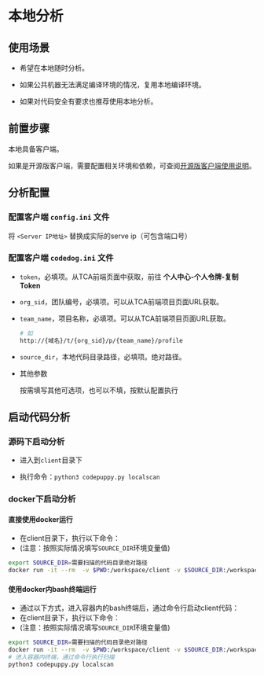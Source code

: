 # 本地分析

## 使用场景

- 希望在本地随时分析。

- 如果公共机器无法满足编译环境的情况，复用本地编译环境。

- 如果对代码安全有要求也推荐使用本地分析。

## 前置步骤

本地具备客户端。

如果是开源版客户端，需要配置相关环境和依赖，可查阅[开源版客户端使用说明](配置说明.md#开源版客户端使用说明)。

## 分析配置

### 配置客户端 `config.ini` 文件

将 `<Server IP地址>` 替换成实际的serve ip（可包含端口号）

### 配置客户端 `codedog.ini` 文件

- `token`，必填项。从TCA前端页面中获取，前往 **个人中心-个人令牌-复制Token**

- `org_sid`，团队编号，必填项。可以从TCA前端项目页面URL获取。

- `team_name`，项目名称，必填项。可以从TCA前端项目页面URL获取。

  ```bash
  # 如
  http://{域名}/t/{org_sid}/p/{team_name}/profile
  ```

- `source_dir`，本地代码目录路径，必填项。绝对路径。

- 其他参数
  
  按需填写其他可选项，也可以不填，按默认配置执行

## 启动代码分析

### 源码下启动分析

- 进入到`client`目录下

- 执行命令：`python3 codepuppy.py localscan`

### docker下启动分析

#### 直接使用docker运行

- 在client目录下，执行以下命令：
- (注意：按照实际情况填写`SOURCE_DIR`环境变量值)

```bash
export SOURCE_DIR=需要扫描的代码目录绝对路径
docker run -it --rm  -v $PWD:/workspace/client -v $SOURCE_DIR:/workspace/src  --name tca-client tca-client
```

#### 使用docker内bash终端运行

- 通过以下方式，进入容器内的bash终端后，通过命令行启动client代码：
- 在client目录下，执行以下命令：
- (注意：按照实际情况填写`SOURCE_DIR`环境变量值)

```bash
export SOURCE_DIR=需要扫描的代码目录绝对路径
docker run -it --rm  -v $PWD:/workspace/client -v $SOURCE_DIR:/workspace/src  --name tca-client tca-client bash
# 进入容器内终端，通过命令行执行扫描
python3 codepuppy.py localscan
```
